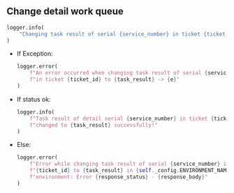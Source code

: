 ## Change detail work queue

```python
logger.info(
    "Changing task result of serial {service_number} in ticket {ticket_id} to {task_result}..."
)
```
* If Exception:
  ```python
  logger.error(
      f"An error occurred when changing task result of serial {service_number} "
      f"in ticket {ticket_id} to {task_result} -> {e}"
  )
  ```
* If status ok:
  ```python
  logger.info(
      f"Task result of detail serial {service_number} in ticket {ticket_id} "
      f"changed to {task_result} successfully!"
  )
  ```
* Else:
  ```python
  logger.error(
      f"Error while changing task result of serial {service_number} in ticket "
      f"{ticket_id} to {task_result} in {self._config.ENVIRONMENT_NAME.upper()} "
      f"environment: Error {response_status} - {response_body}"
  )
  ```